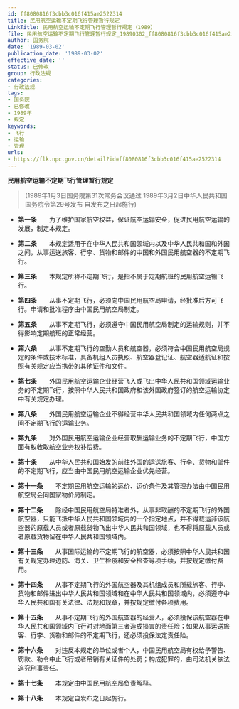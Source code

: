 ```yaml
---
id: ff8080816f3cbb3c016f415ae2522314
title: 民用航空运输不定期飞行管理暂行规定
LinkTitle: 民用航空运输不定期飞行管理暂行规定（1989）
file: 民用航空运输不定期飞行管理暂行规定_19890302_ff8080816f3cbb3c016f415ae2522314.docx
author: 国务院
date: '1989-03-02'
publication_date: '1989-03-02'
effective_date: ''
status: 已修改
group: 行政法规
categories:
- 行政法规
tags:
- 国务院
- 已修改
- 1989年
- 规定
keywords:
- 飞行
- 运输
- 管理
urls:
- https://flk.npc.gov.cn/detail?id=ff8080816f3cbb3c016f415ae2522314
---
```


**民用航空运输不定期飞行管理暂行规定**

> (1989年1月3日国务院第31次常务会议通过 1989年3月2日中华人民共和国国务院令第29号发布 自发布之日起施行)

- **第一条**　　为了维护国家航空权益，保证航空运输安全，促进民用航空运输的发展，制定本规定。

- **第二条**　　本规定适用于在中华人民共和国领域内以及中华人民共和国和外国之间，从事运送旅客、行李、货物和邮件的中国和外国民用航空器的不定期飞行。

- **第三条**　　本规定所称不定期飞行，是指不属于定期航班的民用航空运输飞行。

- **第四条**　　从事不定期飞行，必须向中国民用航空局申请，经批准后方可飞行。申请和批准程序由中国民用航空局制定。

- **第五条**　　从事不定期飞行，必须遵守中国民用航空局制定的运输规则，并不得影响定期航班的正常经营。

- **第六条**　　从事不定期飞行的空勤人员和航空器，必须符合中国民用航空局规定的条件或技术标准，具备机组人员执照、航空器登记证、航空器适航证和按照有关规定应当携带的其他证件和文件。

- **第七条**　　外国民用航空运输企业经营飞入或飞出中华人民共和国领域运输业务的不定期飞行，按照中华人民共和国政府和该外国政府签订的航空运输协定中有关规定办理。

- **第八条**　　外国民用航空运输企业不得经营中华人民共和国领域内任何两点之间不定期飞行的运输业务。

- **第九条**　　对外国民用航空运输企业经营取酬运输业务的不定期飞行，中国方面有权收取航空业务权补偿费。

- **第十条**　　从中华人民共和国始发的前往外国的运送旅客、行李、货物和邮件的不定期飞行，应当由中国民用航空运输企业优先经营。

- **第十一条**　　不定期民用航空运输的运价、运价条件及其管理办法由中国民用航空局会同国家物价局制定。

- **第十二条**　　除经中国民用航空局特准者外，从事非取酬的不定期飞行的外国航空器，只能飞抵中华人民共和国领域内的一个指定地点，并不得载运非该航空器的原载人员或者原载货物飞出中华人民共和国领域，也不得将原载人员或者原载货物留在中华人民共和国领域内。

- **第十三条**　　从事国际运输的不定期飞行的航空器，必须按照中华人民共和国有关规定办理边防、海关、卫生检疫和安全检查等项手续，并按规定缴付费用。

- **第十四条**　　从事不定期飞行的外国航空器及其机组成员和所载旅客、行李、货物和邮件进出中华人民共和国领域和在中华人民共和国领域内，必须遵守中华人民共和国有关法律、法规和规章，并按规定缴付各项费用。

- **第十五条**　　从事不定期飞行的外国航空器的经营人，必须投保该航空器在中华人民共和国领域内飞行时对地面第三者造成损害的责任险；如果从事运送旅客、行李、货物和邮件的不定期飞行，还必须投保法定责任险。

- **第十六条**　　对违反本规定的单位或者个人，中国民用航空局有权给予警告、罚款、勒令中止飞行或者吊销有关证件的处罚；构成犯罪的，由司法机关依法追究刑事责任。

- **第十七条**　　本规定由中国民用航空局负责解释。

- **第十八条**　　本规定自发布之日起施行。
